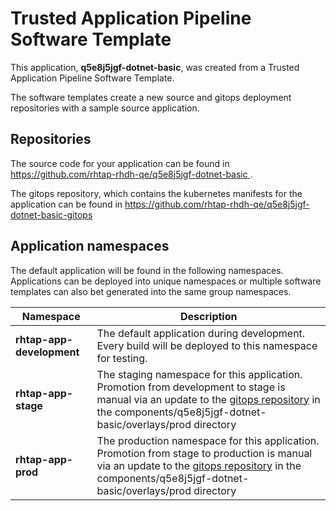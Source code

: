 # Trusted Application Pipeline Software Template

This application, **q5e8j5jgf-dotnet-basic**, was created from a Trusted Application Pipeline Software Template.

The software templates create a new source and gitops deployment repositories with a sample source application. 

## Repositories

The source code for your application can be found in [https://github.com/rhtap-rhdh-qe/q5e8j5jgf-dotnet-basic ](https://github.com/rhtap-rhdh-qe/q5e8j5jgf-dotnet-basic ).
 
The gitops repository, which contains the kubernetes manifests for the application can be found in 
[https://github.com/rhtap-rhdh-qe/q5e8j5jgf-dotnet-basic-gitops ](https://github.com/rhtap-rhdh-qe/q5e8j5jgf-dotnet-basic-gitops ) 

## Application namespaces 

The default application will be found in the following namespaces. Applications can be deployed into unique namespaces or multiple software templates can also bet generated into the same group namespaces.  

|  Namespace   |  Description   |  
| -------- | -------- |   
| **rhtap-app-development** | The default application during development. Every build will be deployed to this namespace for testing. | 
| **rhtap-app-stage** | The staging namespace for this application. Promotion from development to stage is manual via an update to the [gitops repository](https://github.com/rhtap-rhdh-qe/q5e8j5jgf-dotnet-basic-gitops ) in the components/q5e8j5jgf-dotnet-basic/overlays/prod directory |  
| **rhtap-app-prod** | The production namespace for this application. Promotion from stage to production is manual via an update to the [gitops repository](https://github.com/rhtap-rhdh-qe/q5e8j5jgf-dotnet-basic-gitops ) in the components/q5e8j5jgf-dotnet-basic/overlays/prod directory | 